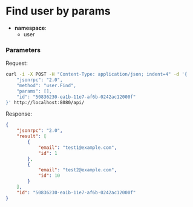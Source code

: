 # Find user by params

- **namespace**:
    - user

### Parameters 

Request:
```bash
curl -i -X POST -H "Content-Type: application/json; indent=4" -d '{
    "jsonrpc": "2.0",
    "method": "user.Find",
    "params": [],
    "id": "50836230-ea1b-11e7-af6b-0242ac12000f"
}' http://localhost:8080/api/
```

Response:
```json
{
    "jsonrpc": "2.0",
    "result": [
        {
            "email": "test1@example.com",
            "id": 1
        },
        {
            "email": "test2@example.com",
            "id": 10
        }
    ],
    "id": "50836230-ea1b-11e7-af6b-0242ac12000f"
}
```